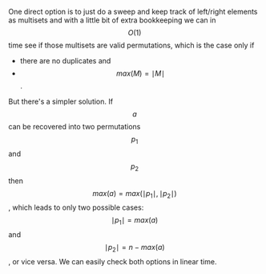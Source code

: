 One direct option is to just do a sweep and keep track of left/right elements as multisets and with a little bit of extra bookkeeping we can in $$O(1)$$ time see if those multisets are valid permutations, which is the case only if

- there are no duplicates and
- $$max(M) = \mid M \mid$$.

But there's a simpler solution.  If $$a$$ can be recovered into two permutations $$p_1$$ and $$p_2$$ then $$max(a) = max(\mid p_1 \mid, \mid p_2 \mid)$$, which leads to only two possible cases: $$\mid p_1 \mid = max(a)$$ and $$\mid p_2 \mid = n - max(a)$$, or vice versa.  We can easily check both options in linear time.
